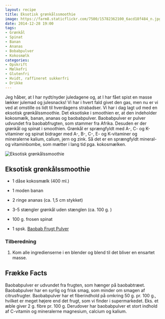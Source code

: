 ```yaml
---
layout: recipe
title: Eksotisk grønkålssmoothie
image: https://farm8.staticflickr.com/7500/15782362100_6acd18f484_n.jpg
date: 2014-12-28 19:00
tags:
- Grønkål
- Spinat
- Banan
- Ananas
- Bobabpulver
- Kokosmælk
categories:
- Opskrift
- Mælkefri
- Glutenfri
- Hvidt, raffineret sukkerfri
- Drikke
---
```


Jeg håber, at I har nydt/nyder juledagene og, at I har fået spist en masse lækker julemad og julesnacks! Vi har i hvert fald givet den gas, men nu er vi ved at omstille os lidt til hverdagens strabadser. Vi har i dag lagt ud med en eksotisk grønkålssmoothie. Det eksotiske i smoothien er, at den indeholder kokosmælk, banan, ananas og baobabpulver. Baobabpulver er pulver udvundet fra baobabfrugten, som stammer fra Afrika. Desuden er der grønkål og spinat i smoothien. Grønkål er sprængfyldt med A-, C- og  K-vitaminer og spinat bidrager med A-, B-, C-, E- og K-vitaminer og mineralerne kalium, calium, jern og zink. Så det er en sprængfyldt mineral- og vitaminbombe, som mætter i lang tid pga. kokosmælken. 

![Eksotisk grønkålssmoothie](https://farm8.staticflickr.com/7500/15782362100_6acd18f484_z.jpg)



## Eksotisk grønkålssmoothie

- 1 dåse kokosmælk (400 ml.)

- 1 moden banan

- 2 ringe ananas (ca. 1,5 cm stykket)

- 3-5 stængler grønkål uden stænglen (ca. 100 g. ) 

- 100 g. frosen spinat

- 1 spsk. [Baobab Frugt Pulver](http://senseofafrica.dk/) 



### Tilberedning
1. Kom alle ingredienserne i en blender og blend til det bliver en ensartet masse.



## Frække Facts
Baobabpulver er udvundet fra frugten, som hænger på baobabtræet. Baobabpulver har en syrlig og frisk smag, som minder om smagen af citrusfrugter. Baobabpulver har et fiberindhold på omkring 50 g. pr. 100 g., hvilket er meget højere end det frugt, som vi finder i supermarkedet. Eks. et æble giver 2 g. fibre pr. 100 g. Derudover har baobabpulver et stort indhold af C-vitamin og mineralerne magnesium, calcium og kalium. 